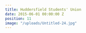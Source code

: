 ```yaml
---
title: Huddersfield Students' Union
date: 2015-06-01 00:00:00 Z
position: 11
image: "/uploads/Untitled-24.jpg"
---
```


